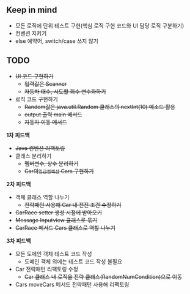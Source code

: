## Keep in mind
* 모든 로직에 단위 테스트 구현(핵심 로직 구현 코드와 UI 담당 로직 구분하기)
* 컨벤션 지키기
* else 예약어, switch/case 쓰지 않기

## TODO
* ~~UI 코드 구현하기~~
    * ~~입력값은 Scanner~~
    * ~~자동차 대수, 시도할 회수 변수화하기~~
* 로직 코드 구현하기
    * ~~Random값은 java.util.Random 클래스의 nextInt(10) 메소드 활용~~
    * ~~output 출력 main 메서드~~
    * ~~자동차 이동 메서드~~

**1차 피드백**
* ~~Java 컨벤션 리팩토링~~
* 클래스 분리하기
  * ~~멤버변수, 상수 분리하기~~
  * ~~Car의`일급컬렉션` Cars 구현하기~~

**2차 피드백**
* 객체 클래스 역할 나누기
  * ~~전략패턴 사용해 Car 내 전진 조건 수정하기~~ 
* ~~CarRace setter 생성 시점에 받아오기~~
* ~~Message Inputview 클래스로 묶기~~
* ~~CarRace 메서드 Cars 클래스로 역할 나누기~~

**3차 피드백**
* 모든 도메인 객체 테스트 코드 작성
  * 도메인 객체 외에는 테스트 코드 작성 불필요
* Car 전략패턴 리팩토링 수정
  * ~~Car 클래스 내 로직을 전략 클래스(RandomNumCondition)으로 이동~~
* Cars moveCars 메서드 전략패턴 사용해 리팩토링